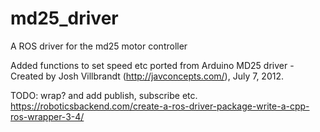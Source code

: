 # md25_driver
A ROS driver for the md25 motor controller

Added functions to set speed etc ported from Arduino MD25 driver - Created by Josh Villbrandt (http://javconcepts.com/), July 7, 2012.

TODO: wrap? and add publish, subscribe etc. 
   https://roboticsbackend.com/create-a-ros-driver-package-write-a-cpp-ros-wrapper-3-4/
